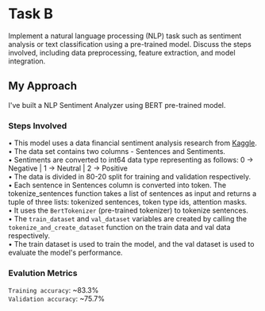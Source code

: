 # Task B
Implement a natural language processing (NLP) task such as sentiment analysis or text classification using a pre-trained model. Discuss the steps involved, including data preprocessing, feature extraction, and model integration.

## My Approach
I've built a NLP Sentiment Analyzer using BERT pre-trained model.

### Steps Involved
• This model uses a data financial sentiment analysis research from [Kaggle](https://www.kaggle.com/datasets/sbhatti/financial-sentiment-analysis).<br>
• The data set contains two columns - Sentences and Sentiments.<br>
• Sentiments are converted to int64 data type representing as follows: 0 -> Negative | 1 -> Neutral | 2 -> Positive<br>
• The data is divided in 80-20 split for training and validation respectively.<br>
• Each sentence in Sentences column is converted into token. The tokenize_sentences function takes a list of sentences as input and returns a tuple of three lists: tokenized sentences, token type ids, attention masks.<br>
• It uses the `BertTokenizer` (pre-trained tokenizer) to tokenize sentences.<br>
• The `train_dataset` and `val_dataset` variables are created by calling the `tokenize_and_create_dataset` function on the train data and val data respectively.<br>
• The train dataset is used to train the model, and the val dataset is used to evaluate the model's performance.<br>

### Evalution Metrics
`Training accuracy`: ~83.3%<br>
`Validation accuracy`: ~75.7%<br>
